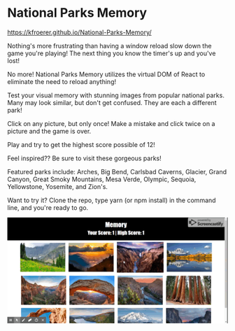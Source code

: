 # National Parks Memory
https://kfroerer.github.io/National-Parks-Memory/

Nothing's more frustrating than having a window reload slow down the game you're playing! The next thing
you know the timer's up and you've lost! 

No more! National Parks Memory utilizes the virtual DOM of React to eliminate the need to reload anything!

Test your visual memory with stunning images from popular national parks. Many may look similar, but don't get confused. They are each a different park! 

Click on any picture, but only once! Make a mistake and click twice on a picture and the game is over. 

Play and try to get the highest score possible of 12! 

Feel inspired?? Be sure to visit these gorgeous parks! 

Featured parks include: 
Arches, Big Bend, Carlsbad Caverns, Glacier, Grand Canyon, Great Smoky Mountains, Mesa Verde, Olympic, Sequoia, Yellowstone, Yosemite, and Zion's.

Want to try it? Clone the repo, type yarn (or npm install) in the command line, and you're ready to go.

![](Memory.gif)

